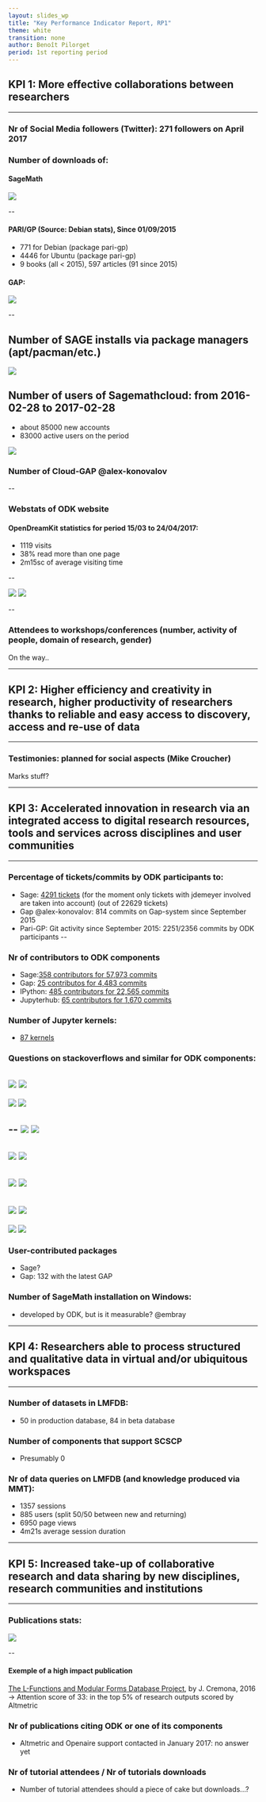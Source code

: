 ```yaml
---
layout: slides_wp
title: "Key Performance Indicator Report, RP1"
theme: white
transition: none
author: Benoît Pilorget
period: 1st reporting period
---
```


<section data-markdown data-separator="^---\n" data-separator-vertical="^--\n">

## KPI 1: More effective collaborations between researchers
---
### Nr of Social Media followers (Twitter): 271  followers on April 2017
### Number of downloads of:

#### SageMath 
![](../KPI-sage_dwld.JPG)

--
#### PARI/GP (Source: Debian stats), Since 01/09/2015
- 771 for Debian  (package pari-gp)
- 4446 for Ubuntu (package pari-gp)
- 9 books (all < 2015), 597 articles (91 since 2015)
       
#### GAP:

![](../KPI-GapGScholar_CitationsPerYear.JPG)

--
## Number of SAGE installs via package managers (apt/pacman/etc.)
![](../KPI-binary_installs_ubuntu.png)

## Number of users of Sagemathcloud: from 2016-02-28 to 2017-02-28

- about 85000 new accounts
- 83000 active users on the period

![](../KP1-Total_number_accounts_and_projects_sagemath.JPG)

### Number of Cloud-GAP @alex-konovalov

--
### Webstats of ODK website

#### OpenDreamKit statistics for period 15/03 to 24/04/2017:

- 1119 visits
- 38% read more than one page
- 2m15sc of average visiting time

--

![](../KP1-world_visits_website.PNG)
![](../KPI-Graph-visits.PNG)

--

### Attendees to workshops/conferences (number, activity of people, domain of research, gender)

On the way..

---

## KPI 2: Higher efficiency and creativity in research, higher productivity of researchers thanks to reliable and easy access to discovery, access and re-use of data
---
### Testimonies: planned for social aspects (Mike Croucher)

Marks stuff?

---

## KPI 3: Accelerated innovation in research via an integrated access to digital research resources, tools and services across disciplines and user communities
---
### Percentage of tickets/commits by ODK participants to:
- Sage:  [4291 tickets](https://trac.sagemath.org/search?ticket=on&q=jdemeyer&page=11&noquickjump=1) (for the moment only tickets with jdemeyer involved are taken into account) (out of 22629 tickets)
- Gap @alex-konovalov: 814 commits on Gap-system since September 2015
- Pari-GP: Git activity since September 2015: 2251/2356 commits by ODK participants
--
### Nr of contributors to ODK components

- Sage:[358 contributors for 57,973 commits](https://github.com/sagemath/sage/)
- Gap: [25 contributos for 4,483 commits](https://github.com/gap-system/gap)
- IPython: [485 contributors for 22,565 commits](https://github.com/ipython/ipython)
- Jupyterhub: [65 contributors for 1,670 commits](https://github.com/jupyterhub/jupyterhub)


### Number of Jupyter kernels:
- [87 kernels](https://github.com/jupyter/jupyter/wiki/Jupyter-kernels)

### Questions on stackoverflows and similar for ODK components:

![](../stackoverflow-sage.png)
![](../stackoverflow-sage.png)
--
![](../stackoverflow-gap.png)
![](../stackoverflow-gap-system.png)

--
![](../stackoverflow-singular.png)
![](../stackoverflow-pari.png)
--
![](../stackoverflow-pari-gp.png)
![](../stackoverflow-mpir.png)
--
![](../stackoverflow-pythran.png)
![](../stackoverflow-ipython.png)
--
![](../stackoverflow-ipython-notebook.png)
![](../stackoverflow-jupyter.png)
--
![](../stackoverflow-jupyterhub.png)
![](../stackoverflow-jupyter-notebook.png)


### User-contributed packages

- Sage?
- Gap: 132 with the latest GAP 

### Number of SageMath installation on Windows:
- developed by ODK, but is it measurable? @embray

---

## KPI 4: Researchers able to process structured and qualitative data in virtual and/or ubiquitous workspaces
---
### Number of datasets in LMFDB:
- 50 in production database, 84 in beta database
### Number of components that support SCSCP
- Presumably 0
### Nr of data queries on LMFDB (and knowledge produced via MMT): 

- 1357 sessions
- 885 users (split 50/50 between new and returning)
- 6950 page views
- 4m21s average session duration

---

## KPI 5: Increased take-up of collaborative research and data sharing by new disciplines, research communities and institutions
---
### Publications stats:

![](../nr-publications.png)

--
#### Exemple of a high impact publication

[The L-Functions and Modular Forms Database Project](https://www.openaire.eu/en/search/publication?articleId=core_ac_uk__::bac82a8fe3e313ae79db60e152a36c54), by J. Cremona, 2016
-> Attention score of 33: in the top 5% of research outputs scored by Altmetric

### Nr of publications citing ODK or one of its components
- Altmetric and Openaire support contacted in January 2017: no answer yet
### Nr of tutorial attendees / Nr of tutorials downloads
- Number of tutorial attendees should a piece of cake but downloads...?

</section>
